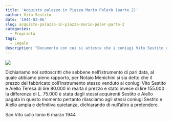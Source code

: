 ```yaml
---
title: 'Acquisto palazzo in Piazza Mario Polerà (parte 2)'
author: Vito Sestito
date: '1944-03-06'
slug: acquisto-palazzo-in-piazza-mario-poler-parte-2
categories:
  - Proprietà
tags:
  - Legale
description: "Documento con cui si attesta che i coniugi Vito Sestito e Teresa Aiello hanno versato la differenza di 75.000 lire per l’acquisto del fabbricato precedentemente venduto, come stabilito nell’atto notarile del Notaio Menichini. Viene rilasciata ampia e definitiva quietanza, dichiarando null’altro a pretendere."
---
```

![](images/1944-03-06_acquisto_palazzo_in_Piazza_Mario_Polerà.jpeg)

Dichiariamo noi sottoscritti che sebbene nell’istrumento di pari data, al quale abbiamo pieno rapporto, per Notaio Menichini si sia detto che il prezzo del fabbricato coll’instrumento stesso venduto ai coniugi Vito Sestito e Aiello Teresa di lire 80.000 in realtà il prezzo e stato invece di lire 155.000 la differenza di L. 75.000 è stata dagli stessi acquirenti Sestito e Aiello pagata in questo momento pertanto rilasciamo agli stessi coniugi Sestito e Aiello ampia e definitiva quietanza, dichiarando di null’altro a pretendere.

San Vito sullo Ionio 6 marzo 1944
